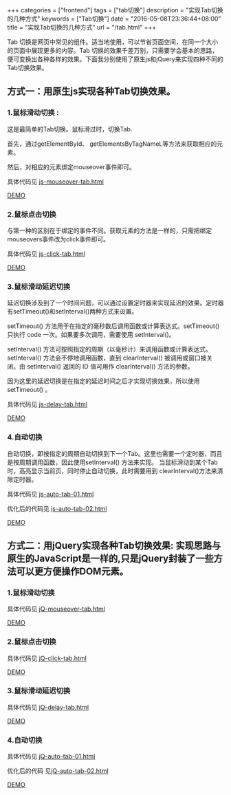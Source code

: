 +++
categories = ["frontend"]
tags = ["tab切换"]
description = "实现Tab切换的几种方式"
keywords = ["Tab切换"]
date = "2016-05-08T23:36:44+08:00"
title = "实现Tab切换的几种方式"
url = "/tab.html"
+++

Tab 切换是网页中常见的组件。适当地使用，可以节省页面空间，在同一个大小的页面中展现更多的内容。Tab 切换的效果千差万别，只需要学会基本的思路，便可变换出各种各样的效果。下面我分别使用了原生js和jQuery来实现四种不同的Tab切换效果。

## 方式一：用原生js实现各种Tab切换效果。

### 1.鼠标滑动切换 :

这是最简单的Tab切换。鼠标滑过时，切换Tab.

首先，通过getElementById、 getElementsByTagNameL等方法来获取相应的元素。

然后，对相应的元素绑定mouseover事件即可。

具体代码见  [js-mouseover-tab.html](https://github.com/frankwang0909/Tab/blob/master/js-mouseover-tab.html)

[DEMO](http://www.wangxingfeng.com/posts/demo/js-mouseover-tab.html)

### 2.鼠标点击切换

与第一种的区别在于绑定的事件不同。获取元素的方法是一样的，只需把绑定mouseovers事件改为click事件即可。

具体代码见  [js-click-tab.html](https://github.com/frankwang0909/Tab/blob/master/js-click-tab.html)

[DEMO](http://www.wangxingfeng.com/posts/demo/js-click-tab.html)

### 3.鼠标滑动延迟切换

延迟切换涉及到了一个时间问题，可以通过设置定时器来实现延迟的效果。定时器有setTimeout()和setInterval()两种方式来设置。

setTimeout() 方法用于在指定的毫秒数后调用函数或计算表达式。setTimeout() 只执行 code 一次。如果要多次调用，需要使用 setInterval()。 

setInterval() 方法可按照指定的周期（以毫秒计）来调用函数或计算表达式。setInterval() 方法会不停地调用函数，直到 clearInterval() 被调用或窗口被关闭。由 setInterval() 返回的 ID 值可用作 clearInterval() 方法的参数。

因为这里的延迟切换是在指定的延迟时间之后才实现切换效果，所以使用setTimeout() 。

具体代码见  [js-delay-tab.html](https://github.com/frankwang0909/Tab/blob/master/js-delay-tab.html)

[DEMO](http://www.wangxingfeng.com/posts/demo/js-delay-tab.html)

### 4.自动切换
自动切换，即按指定的周期自动切换到下一个Tab。这里也需要一个定时器，而且是按周期调用函数，因此使用setInterval() 方法来实现。
当鼠标滑动到某个Tab时，高亮显示当前页，同时停止自动切换，此时需要用到 clearInterval()方法来清除定时器。

具体代码见  [js-auto-tab-01.html](https://github.com/frankwang0909/Tab/blob/master/js-auto-tab-01.html)

优化后的代码见 [js-auto-tab-02.html](https://github.com/frankwang0909/Tab/blob/master/js-auto-tab-02.html)

[DEMO](http://www.wangxingfeng.com/posts/demo/js-auto-tab-02.html)

## 方式二：用jQuery实现各种Tab切换效果: 实现思路与原生的JavaScript是一样的,只是jQuery封装了一些方法可以更方便操作DOM元素。

### 1.鼠标滑动切换 

具体代码见  [jQ-mouseover-tab.html](https://github.com/frankwang0909/Tab/blob/master/jQ-mouseover-tab.html)

[DEMO](http://www.wangxingfeng.com/posts/demo/jQ-mouseover-tab.html)

### 2.鼠标点击切换

具体代码见  [jQ-click-tab.html](https://github.com/frankwang0909/Tab/blob/master/jQ-click-tab.html)

[DEMO](http://www.wangxingfeng.com/posts/demo/jQ-click-tab.html)

### 3.鼠标滑动延迟切换

具体代码见  [jQ-delay-tab.html](https://github.com/frankwang0909/Tab/blob/master/jQ-delay-tab.html)

[DEMO](http://www.wangxingfeng.com/posts/demo/jQ-delay-tab.html)

### 4.自动切换

具体代码见  [jQ-auto-tab-01.html](https://github.com/frankwang0909/Tab/blob/master/jQ-auto-tab-01.html)

优化后的代码 见[jQ-auto-tab-02.html](https://github.com/frankwang0909/Tab/blob/master/jQ-auto-tab-02.html)

[DEMO](http://www.wangxingfeng.com/posts/demo/jQ-auto-tab-02.html)
